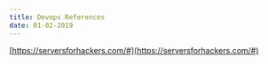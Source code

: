 ```yaml
---
title: Devops References
date: 01-02-2019
---
```


[https://serversforhackers.com/#](https://serversforhackers.com/#)
